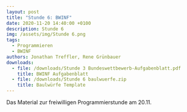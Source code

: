 ```yaml
---
layout: post
title: "Stunde 6: BWINF"
date: 2020-11-20 14:40:00 +0100
description: Stunde 6
img: /assets/img/Stunde 6.png
tags:
  - Programmieren
  - BWINF
authors: Jonathan Treffler, Rene Grünbauer
downloads:
  - file: /downloads/Stunde 3 Bundeswettbewerb-Aufgabenblatt.pdf
    title: BWINF Aufgabenblatt
  - file: /downloads/Stunde 6 baulwuerfe.zip
    title: Baulwürfe Template
---
```


Das Material zur freiwilligen Programmierstunde am 20.11.
